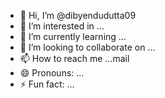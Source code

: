- 👋 Hi, I’m @dibyendudutta09
- 👀 I’m interested in ...
- 🌱 I’m currently learning ...
- 💞️ I’m looking to collaborate on ...
- 📫 How to reach me ...mail
- 😄 Pronouns: ...
- ⚡ Fun fact: ...

<!---
dibyendudutta09/dibyendudutta09 is a ✨ special ✨ repository because its `README.md` (this file) appears on your GitHub profile.
You can click the Preview link to take a look at your changes.
--->
